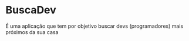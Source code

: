 # BuscaDev

É uma aplicação que tem por objetivo buscar devs (programadores) mais próximos da sua casa
